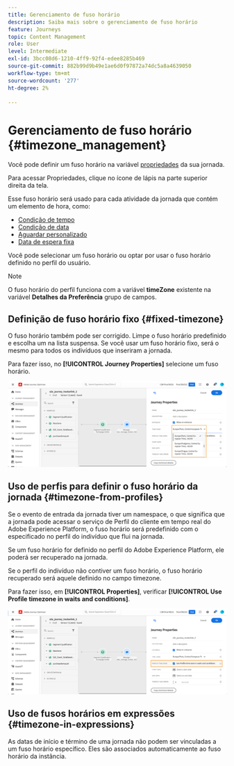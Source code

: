 ```yaml
---
title: Gerenciamento de fuso horário
description: Saiba mais sobre o gerenciamento de fuso horário
feature: Journeys
topic: Content Management
role: User
level: Intermediate
exl-id: 3bcc08d6-1210-4ff9-92f4-edee8285b469
source-git-commit: 882b99d9b49e1ae6d0f97872a74dc5a8a4639050
workflow-type: tm+mt
source-wordcount: '277'
ht-degree: 2%

---
```


# Gerenciamento de fuso horário {#timezone_management}

Você pode definir um fuso horário na variável [propriedades](../building-journeys/journey-gs.md#change-properties) da sua jornada.

Para acessar Propriedades, clique no ícone de lápis na parte superior direita da tela.

Esse fuso horário será usado para cada atividade da jornada que contém um elemento de hora, como:

* [Condição de tempo](../building-journeys/condition-activity.md#time_condition)
* [Condição de data](../building-journeys/condition-activity.md#date_condition)
* [Aguardar personalizado](../building-journeys/wait-activity.md#custom)
* [Data de espera fixa](../building-journeys/wait-activity.md#fixed_date)

Você pode selecionar um fuso horário ou optar por usar o fuso horário definido no perfil do usuário.

>[!NOTE]
>
>O fuso horário do perfil funciona com a variável **timeZone** existente na variável **Detalhes da Preferência** grupo de campos.

## Definição de fuso horário fixo {#fixed-timezone}

O fuso horário também pode ser corrigido. Limpe o fuso horário predefinido e escolha um na lista suspensa. Se você usar um fuso horário fixo, será o mesmo para todos os indivíduos que inseriram a jornada.

Para fazer isso, no **[!UICONTROL Journey Properties]** selecione um fuso horário.

![](assets/journey72.png)

## Uso de perfis para definir o fuso horário da jornada {#timezone-from-profiles}

Se o evento de entrada da jornada tiver um namespace, o que significa que a jornada pode acessar o serviço de Perfil do cliente em tempo real do Adobe Experience Platform, o fuso horário será predefinido com o especificado no perfil do indivíduo que flui na jornada.

Se um fuso horário for definido no perfil do Adobe Experience Platform, ele poderá ser recuperado na jornada.

Se o perfil do indivíduo não contiver um fuso horário, o fuso horário recuperado será aquele definido no campo timezone.

Para fazer isso, em **[!UICONTROL Properties]**, verificar **[!UICONTROL Use Profile timezone in waits and conditions]**.

![](assets/journey73.png)

## Uso de fusos horários em expressões {#timezone-in-expressions}

As datas de início e término de uma jornada não podem ser vinculadas a um fuso horário específico. Eles são associados automaticamente ao fuso horário da instância.
